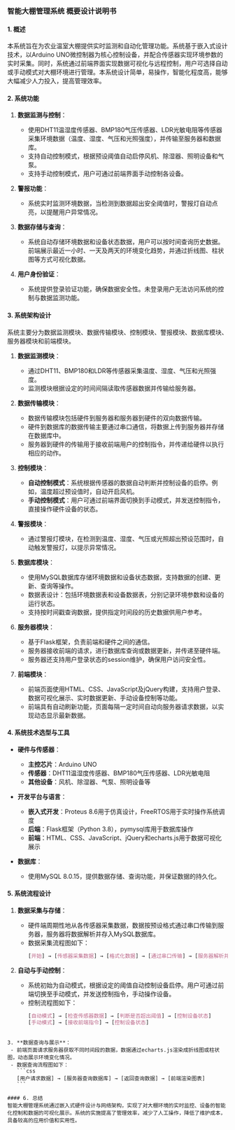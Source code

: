 ### 智能大棚管理系统 概要设计说明书

#### 1. 概述
本系统旨在为农业温室大棚提供实时监测和自动化管理功能。系统基于嵌入式设计技术，以Arduino UNO微控制器为核心控制设备，并配合传感器实现环境参数的实时采集。同时，系统通过前端界面实现数据可视化与远程控制，用户可选择自动或手动模式对大棚环境进行管理。本系统设计简单，易操作，智能化程度高，能够大幅减少人力投入，提高管理效率。

#### 2. 系统功能
1. **数据监测与控制**：
   - 使用DHT11温湿度传感器、BMP180气压传感器、LDR光敏电阻等传感器采集环境数据（温度、湿度、气压和光照强度），并传输至服务器和数据库。
   - 支持自动控制模式，根据预设阈值自动启停风机、除湿器、照明设备和气泵。
   - 支持手动控制模式，用户可通过前端界面手动控制各设备。

2. **警报功能**：
   - 系统实时监测环境数据，当检测到数据超出安全阈值时，警报灯自动点亮，以提醒用户异常情况。

3. **数据存储与查询**：
   - 系统自动存储环境数据和设备状态数据，用户可以按时间查询历史数据。前端展示最近一小时、一天及两天的环境变化趋势，并通过折线图、柱状图等方式可视化数据。

4. **用户身份验证**：
   - 系统提供登录验证功能，确保数据安全性。未登录用户无法访问系统的控制与数据监测功能。

#### 3. 系统架构设计
系统主要分为数据监测模块、数据传输模块、控制模块、警报模块、数据库模块、服务器模块和前端模块。

1. **数据监测模块**：
   - 通过DHT11、BMP180和LDR等传感器采集温度、湿度、气压和光照强度。
   - 监测模块根据设定的时间间隔读取传感器数据并传输给服务器。

2. **数据传输模块**：
   - 数据传输模块包括硬件到服务器和服务器到硬件的双向数据传输。
   - 硬件到数据库的数据传输主要通过串口通信，将数据上传到服务器并存储在数据库中。
   - 服务器到硬件的传输用于接收前端用户的控制指令，并传递给硬件以执行相应的动作。

3. **控制模块**：
   - **自动控制模式**：系统根据传感器的数据自动判断并控制设备的启停。例如，温度超过预设值时，自动开启风机。
   - **手动控制模式**：用户可通过前端界面切换到手动模式，并发送控制指令，直接操作硬件设备的状态。

4. **警报模块**：
   - 通过警报灯模块，在检测到温度、湿度、气压或光照超出预设范围时，自动触发警报灯，以提示异常情况。

5. **数据库模块**：
   - 使用MySQL数据库存储环境数据和设备状态数据，支持数据的创建、更新、查询等操作。
   - 数据表设计：包括环境数据表和设备数据表，分别记录环境参数和设备的运行状态。
   - 支持按时间戳查询数据，提供指定时间段的历史数据供用户参考。

6. **服务器模块**：
   - 基于Flask框架，负责前端和硬件之间的通信。
   - 服务器接收前端的请求，进行数据库查询或数据更新，并传递至硬件端。
   - 服务器还支持用户登录状态的session维护，确保用户访问安全性。

7. **前端模块**：
   - 前端页面使用HTML、CSS、JavaScript及jQuery构建，支持用户登录、数据可视化展示、实时数据更新、手动设备控制等功能。
   - 前端具有自动刷新功能，页面每隔一定时间自动向服务器请求数据，以实现动态显示最新数据。

#### 4. 系统技术选型与工具
- **硬件与传感器**：
  - **主控芯片**：Arduino UNO
  - **传感器**：DHT11温湿度传感器、BMP180气压传感器、LDR光敏电阻
  - **其他设备**：风机、除湿器、气泵、照明设备等

- **开发平台与语言**：
  - **嵌入式开发**：Proteus 8.6用于仿真设计，FreeRTOS用于实时操作系统调度
  - **后端**：Flask框架（Python 3.8），pymysql库用于数据库操作
  - **前端**：HTML、CSS、JavaScript、jQuery和echarts.js用于数据可视化展示

- **数据库**：
  - 使用MySQL 8.0.15，提供数据存储、查询功能，并保证数据的持久化。

#### 5. 系统流程设计
1. **数据采集与存储**：
   - 硬件端周期性地从各传感器采集数据，数据按预设格式通过串口传输到服务器，服务器将数据解析并存入MySQL数据库。
   - 数据采集流程图如下：
     ```css
     [开始] → [传感器采集数据] → [格式化数据] → [通过串口传输] → [服务器解析并存储]
     ```

2. **自动与手动控制**：
   
   - 系统初始为自动模式，根据设定的阈值自动控制设备启停。用户可通过前端切换至手动模式，并发送控制指令，手动操作设备。
   - 控制流程图如下：
     ```css
     [自动模式] → [检查传感器数据] → [判断是否超出阈值] → [控制设备状态]
     [手动模式] → [接收前端指令] → [控制设备状态]
  ```
   
3. **数据查询与展示**：
   - 前端页面请求服务器获取不同时间段的数据，数据通过echarts.js渲染成折线图或柱状图，动态展示环境变化情况。
   - 数据查询流程图如下：
     ```css
     [用户请求数据] → [服务器查询数据库] → [返回查询数据] → [前端渲染图表]
     ```

#### 6. 总结
智能大棚管理系统通过嵌入式硬件设计与网络架构，实现了对大棚环境的实时监控、设备的智能化控制和数据的可视化展示。系统的实施提高了管理效率，减少了人工操作，降低了维护成本，具备较高的应用价值和实用性。